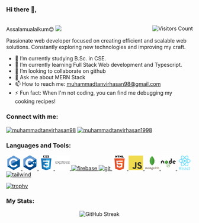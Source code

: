 ### Hi there 👋, 
</br> Assalamualaikum😊
![](https://i.ibb.co/R7L2pS1/github-banner.jpg)
<img align="right" src="https://komarev.com/ghpvc/?username=MuhammadTanvirHasan98&label=Profile%20views&color=0e75b6&style=flat" alt="Visitors Count" />

Passionate web developer focused on creating efficient and scalable web solutions. Constantly exploring new technologies and improving my craft.

- 📖 I’m currently studying B.Sc. in CSE.
- 🌱 I’m currently learning Full Stack Web development and Typescript. 
- 👯 I’m looking to collaborate on github 
- 💬 Ask me about MERN Stack 
- 📫 How to reach me: muhammadtanvirhasan98@gmail.com 
- ⚡ Fun fact: When I'm not coding, you can find me debugging my cooking recipes! 


<h3 align="left">Connect with me:</h3>
<p align="left">
<a href="https://linkedin.com/in/muhammadtanvirhasan98" target="blank"><img align="center" src="https://raw.githubusercontent.com/rahuldkjain/github-profile-readme-generator/master/src/images/icons/Social/linked-in-alt.svg" alt="muhammadtanvirhasan98" height="30" width="40" /></a>
<a href="https://fb.com/muhammadtanvirhasan1998" target="blank"><img align="center" src="https://raw.githubusercontent.com/rahuldkjain/github-profile-readme-generator/master/src/images/icons/Social/facebook.svg" alt="muhammadtanvirhasan1998" height="30" width="40" /></a>
</p>


<h3 align="left">Languages and Tools:</h3>
<p align="left"> <a href="https://www.cprogramming.com/" target="_blank" rel="noreferrer"> <img src="https://raw.githubusercontent.com/devicons/devicon/master/icons/c/c-original.svg" alt="c" width="40" height="40"/> </a> <a href="https://www.w3schools.com/cpp/" target="_blank" rel="noreferrer"> <img src="https://raw.githubusercontent.com/devicons/devicon/master/icons/cplusplus/cplusplus-original.svg" alt="cplusplus" width="40" height="40"/> </a> <a href="https://www.w3schools.com/css/" target="_blank" rel="noreferrer"> <img src="https://raw.githubusercontent.com/devicons/devicon/master/icons/css3/css3-original-wordmark.svg" alt="css3" width="40" height="40"/> </a> <a href="https://expressjs.com" target="_blank" rel="noreferrer"> <img src="https://raw.githubusercontent.com/devicons/devicon/master/icons/express/express-original-wordmark.svg" alt="express" width="40" height="40"/> </a> <a href="https://firebase.google.com/" target="_blank" rel="noreferrer"> <img src="https://www.vectorlogo.zone/logos/firebase/firebase-icon.svg" alt="firebase" width="40" height="40"/> </a> <a href="https://git-scm.com/" target="_blank" rel="noreferrer"> <img src="https://www.vectorlogo.zone/logos/git-scm/git-scm-icon.svg" alt="git" width="40" height="40"/> </a> <a href="https://www.w3.org/html/" target="_blank" rel="noreferrer"> <img src="https://raw.githubusercontent.com/devicons/devicon/master/icons/html5/html5-original-wordmark.svg" alt="html5" width="40" height="40"/> </a> <a href="https://developer.mozilla.org/en-US/docs/Web/JavaScript" target="_blank" rel="noreferrer"> <img src="https://raw.githubusercontent.com/devicons/devicon/master/icons/javascript/javascript-original.svg" alt="javascript" width="40" height="40"/> </a> <a href="https://www.mongodb.com/" target="_blank" rel="noreferrer"> <img src="https://raw.githubusercontent.com/devicons/devicon/master/icons/mongodb/mongodb-original-wordmark.svg" alt="mongodb" width="40" height="40"/> </a> <a href="https://nodejs.org" target="_blank" rel="noreferrer"> <img src="https://raw.githubusercontent.com/devicons/devicon/master/icons/nodejs/nodejs-original-wordmark.svg" alt="nodejs" width="40" height="40"/> </a> <a href="https://reactjs.org/" target="_blank" rel="noreferrer"> <img src="https://raw.githubusercontent.com/devicons/devicon/master/icons/react/react-original-wordmark.svg" alt="react" width="40" height="40"/> </a> <a href="https://tailwindcss.com/" target="_blank" rel="noreferrer"> <img src="https://www.vectorlogo.zone/logos/tailwindcss/tailwindcss-icon.svg" alt="tailwind" width="40" height="40"/> </a> </p>




[![trophy](https://github-profile-trophy.vercel.app/?username=MuhammadTanvirHasan98)](https://github.com/ryo-ma/github-profile-trophy)

<h3 align="left">My Stats:</h3>
<p align="center" >
  <img src="https://streak-stats.demolab.com?user=MuhammadTanvirHasan98&theme=tokyonight" alt="GitHub Streak" />
</p>


